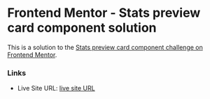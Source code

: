 # Frontend Mentor - Stats preview card component solution

This is a solution to the [Stats preview card component challenge on Frontend Mentor](https://www.frontendmentor.io/challenges/stats-preview-card-component-8JqbgoU62).

### Links


- Live Site URL: [live site URL](https://polite-marzipan-2cfb09.netlify.app/)

